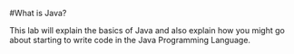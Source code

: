 #What is Java?

This lab will explain the basics of Java and also explain how you might go about starting to write code in the Java Programming Language.
